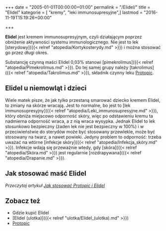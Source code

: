 +++
date = "2005-01-01T00:00:00+01:00"
permalink = "/Elidel/"
title = "Elidel"
kategorie = [ "kremy", "leki immunosupresyjne",]
lastmod = "2016-11-19T15:19:26+00:00"

+++

**Elidel** jest kremem immunosupresyjnym, czyli działającym poprzez obniżenie aktywności systemu immunologicznego. Nie jest to lek [sterydowy]({{< relref "atopedia/Kortykosterydy.md" >}}) i można stosować go przez długi okres.

Substancję czynną maści Elidel 0,03% stanowi [pimekrolimus]({{< relref "atopedia/Pimekrolimus.md" >}}). Do tej samej grupy należy [takrolimus]({{< relref "atopedia/Takrolimus.md" >}}), składnik czynny leku [Protopic](/atopedia/Protopic).

Elidel u niemowląt i dzieci
---------------------------

Wiele matek pisze, że jak tylko przestaną smarować dziecko kremem Elidel, to zmiany na skórze wracają. Jest to normalne, bo jest to [lek immunosupresyjny]({{< relref "atopedia/Leki_immunosupresyjne.md" >}}), który obniża miejscowo odporność skóry, więc po odstawieniu kremu ta nadmierna odporność wraca, a z nią wraca wysypka. Jednak Elidel to lek stosunkowo bezpieczny (żaden lek nie jest bezpieczny w 100%) i w przeciwieństwie do sterydów może być stosowany przewlekle, może być stosowany na twarz, a nawet powieki. Jedyny problem to odporność: trzeba uważać na wtórne [infekcje skóry]({{< relref "atopedia/Infekcja_skóry.md" >}}). Infekcje wdają się przeważnie wtedy, gdy [skóra]({{< relref "atopedia/Skóra.md" >}}) jest regularnie [rozdrapywana]({{< relref "atopedia/Drapanie.md" >}}).

Jak stosować maść Elidel
------------------------

*Przeczytaj artykuł [Jak stosować Protopic i Elidel](/atopedia/Jak_stosować_Protopic_i_Elidel)*

Zobacz też
----------

-   Gdzie kupić Elidel
-   [Elidel (ulotka)]({{< relref "ulotka/Elidel_(ulotka).md" >}})
-   [Protopic](/atopedia/Protopic)
